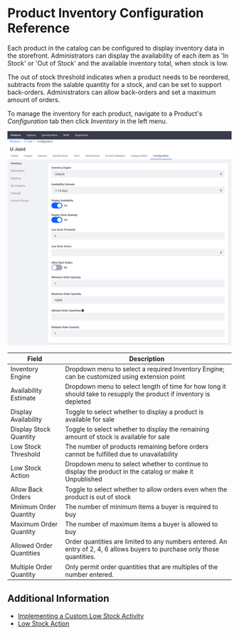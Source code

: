 # Product Inventory Configuration Reference

Each product in the catalog can be configured to display inventory data in the storefront. Administrators can display the availability of each item as 'In Stock' or 'Out of Stock' and the available inventory total, when stock is low.

The out of stock threshold indicates when a product needs to be reordered, subtracts from the salable quantity for a stock, and can be set to support back-orders. Administrators can allow back-orders and set a maximum amount of orders.

To manage the inventory for each product, navigate to a Product's _Configuration_ tab then click _Inventory_ in the left menu.

![Product Configuration for Low Stock Action](./product-inventory-configuration-reference/images/01.png "Product Configuration for Low Stock Action")

| Field | Description |
| --- | --- |
| Inventory Engine | Dropdown menu to select a required Inventory Engine; can be customized using extension point |
| Availability Estimate | Dropdown menu to select length of time for how long it should take to resupply the product if inventory is depleted |
| Display Availability | Toggle to select whether to display a product is available for sale |
| Display Stock Quantity | Toggle to select whether to display the remaining amount of stock is available for sale |
| Low Stock Threshold | The number of products remaining before orders cannot be fulfilled due to unavailability |
| Low Stock Action | Dropdown menu to select whether to continue to display the product in the catalog or make it Unpublished |
| Allow Back Orders | Toggle to select whether to allow orders even when the product is out of stock |
| Minimum Order Quantity | The number of minimum items a buyer is required to buy |
| Maximum Order Quantity | The number of maximum items a buyer is allowed to buy |
| Allowed Order Quantities |  Order quantities are limited to any numbers entered. An entry of 2, 4, 6 allows buyers to purchase only those quantities. |
| Multiple Order Quantity | Only permit order quantities that are multiples of the number entered. |

## Additional Information

* [Implementing a Custom Low Stock Activity](../../developer-guide/tutorial/implementing-a-custom-low-stock-activity.md)
* [Low Stock Action](./low-stock-action.md)
